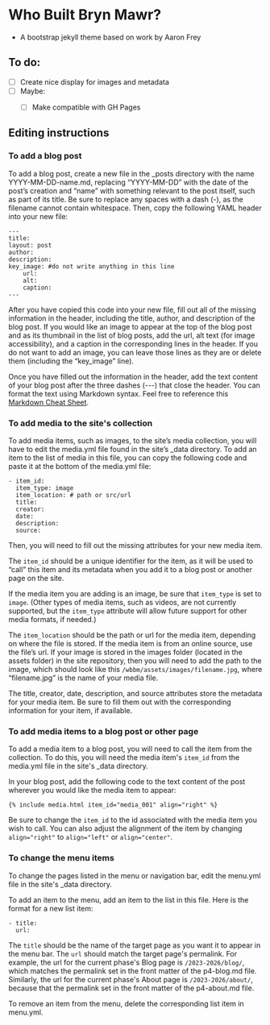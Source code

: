 # Who Built Bryn Mawr?

- A bootstrap jekyll theme based on work by Aaron Frey

## To do:
- [ ] Create nice display for images and metadata 
- [ ] Maybe:
  - [ ] Make compatible with GH Pages


## Editing instructions

### To add a blog post

To add a blog post, create a new file in the _posts directory with the name YYYY-MM-DD-name.md, replacing “YYYY-MM-DD” with the date of the post’s creation and “name” with something relevant to the post itself, such as part of its title. Be sure to replace any spaces with a dash (-), as the filename cannot contain whitespace. Then, copy the following YAML header into your new file: 
```
---
title:
layout: post
author:
description:
key_image: #do not write anything in this line
    url: 
    alt: 
    caption: 
---

```
After you have copied this code into your new file, fill out all of the missing information in the header, including the title, author, and description of the blog post. If you would like an image to appear at the top of the blog post and as its thumbnail in the list of blog posts, add the url, alt text (for image accessibility), and a caption in the corresponding lines in the header. If you do not want to add an image, you can leave those lines as they are or delete them (including the “key_image” line).

Once you have filled out the information in the header, add the text content of your blog post after the three dashes (---) that close the header. You can format the text using Markdown syntax. Feel free to reference this [Markdown Cheat Sheet](https://www.markdownguide.org/cheat-sheet/).

### To add media to the site's collection

To add media items, such as images, to the site’s media collection, you will have to edit the media.yml file found in the site’s _data directory. To add an item to the list of media in this file, you can copy the following code and paste it at the bottom of the media.yml file: 
```
- item_id: 
  item_type: image
  item_location: # path or src/url
  title:
  creator:
  date:
  description:
  source:
```
Then, you will need to fill out the missing attributes for your new media item.

The `item_id` should be a unique identifier for the item, as it will be used to “call” this item and its metadata when you add it to a blog post or another page on the site. 

If the media item you are adding is an image, be sure that `item_type` is set to `image`. (Other types of media items, such as videos, are not currently supported, but the `item_type` attribute will allow future support for other media formats, if needed.)

The `item_location` should be the path or url for the media item, depending on where the file is stored. If the media item is from an online source, use the file’s url. If your image is stored in the images folder (located in the assets folder) in the site repository, then you will need to add the path to the image, which should look like this `/wbbm/assets/images/filename.jpg`, where “filename.jpg” is the name of your media file.

The title, creator, date, description, and source attributes store the metadata for your media item. Be sure to fill them out with the corresponding information for your item, if available.

### To add media items to a blog post or other page

To add a media item to a blog post, you will need to call the item from the collection. To do this, you will need the media item's `item_id` from the media.yml file in the site's _data directory.

In your blog post, add the following code to the text content of the post wherever you would like the media item to appear: 
```
{% include media.html item_id="media_001" align="right" %}
```
Be sure to change the `item_id` to the id associated with the media item you wish to call. You can also adjust the alignment of the item by changing `align="right"` to `align="left"` or `align="center"`.

### To change the menu items

To change the pages listed in the menu or navigation bar, edit the menu.yml file in the site's _data directory. 

To add an item to the menu, add an item to the list in this file. Here is the format for a new list item:
```
- title: 
  url: 
```
The `title` should be the name of the target page as you want it to appear in the menu bar. The `url` should match the target page's permalink. For example, the url for the current phase's Blog page is `/2023-2026/blog/`, which matches the permalink set in the front matter of the p4-blog.md file. Similarly, the url for the current phase's About page is `/2023-2026/about/`, because that the permalink set in the front matter of the p4-about.md file.

To remove an item from the menu, delete the corresponding list item in menu.yml.